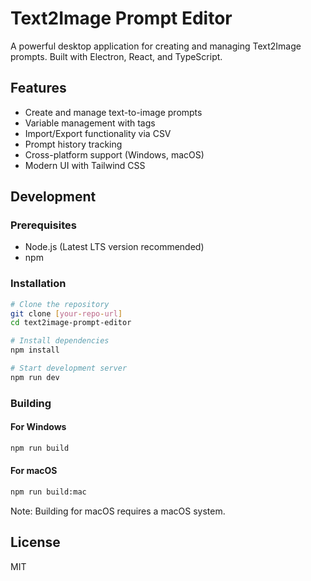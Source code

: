 # Text2Image Prompt Editor

A powerful desktop application for creating and managing Text2Image prompts. Built with Electron, React, and TypeScript.

## Features

- Create and manage text-to-image prompts
- Variable management with tags
- Import/Export functionality via CSV
- Prompt history tracking
- Cross-platform support (Windows, macOS)
- Modern UI with Tailwind CSS

## Development

### Prerequisites

- Node.js (Latest LTS version recommended)
- npm

### Installation

```bash
# Clone the repository
git clone [your-repo-url]
cd text2image-prompt-editor

# Install dependencies
npm install

# Start development server
npm run dev
```

### Building

#### For Windows
```bash
npm run build
```

#### For macOS
```bash
npm run build:mac
```

Note: Building for macOS requires a macOS system.

## License

MIT
